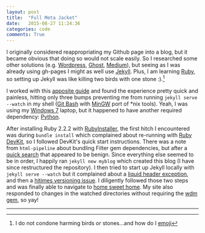 ```yaml
---
layout: post
title:  "Full Meta Jacket"
date:   2015-08-27 11:24:36
categories: code
comments: True
---
```


I originally considered reappropriating my Github page into a blog, but it became obvious that doing so would not scale easily. So I researched some other solutions (e.g. [Wordpress][wp], [Ghost][ghost], [Medium][medium]), but seeing as I was already using gh-pages I might as well use [Jekyll][jekyll]. Plus, I am learning [Ruby][ruby], so setting up Jekyll was like killing two birds with one stone :).[^1]

I worked with this [apposite guide][gospel] and found the experience pretty quick and painless, hitting only three bumps preventing me from running `jekyll serve --watch` in my shell ([Git Bash][win-git] with [MinGW][MinGW] port of *nix tools). Yeah, I was using my [Windows 7][windows] laptop, but it happened to have another required dependency: [Python][python].

After installing Ruby 2.2.2 with [RubyInstaller][windowspls], the first hitch I encountered was during `bundle install` which complained about re-running with [Ruby DevKit][devkit], so I followed DevKit's quick start instructions. There was a note from `html-pipeline` about bundling Filter gem dependencies, but after a [quick search][so] that appeared to be benign. Since everything else seemed to be in order, I happily ran `jekyll new myblog` which created this blog (I have since restructured the repository). I then tried to start up Jekyll locally with `jekyll serve --watch` but it complained about a [liquid header exception][team-liquid], and then a [hitimes versioning issue][420times]. I diligently followed those two steps and was finally able to navigate to [home sweet home][home]. My site also responded to changes in the watched directories without requiring the [wdm gem][wdm-stuff], so yay!

---

[^1]: I do not condone harming birds or stones...and how do I [emoji][emoji]

[wp]: https://wordpress.com/
[ghost]: https://ghost.org/
[medium]: https://medium.com/
[jekyll]: http://jekyllrb.com/
[ruby]: https://www.ruby-lang.org/en/
[mingw]: http://www.mingw.org/
[windows]: http://jekyllrb.com/docs/windows/
[python]: https://www.python.org/
[windowspls]: http://rubyinstaller.org/
[win-git]: https://git-for-windows.github.io/
[gospel]: https://help.github.com/articles/using-jekyll-with-pages/
[devkit]: https://github.com/oneclick/rubyinstaller/wiki/Development-Kit
[so]: http://stackoverflow.com/q/30590838
[team-liquid]: https://talk.jekyllrb.com/t/liquid-exception-failed-to-get-header/752
[420times]: http://stackoverflow.com/a/28998745
[home]: http://localhost:4000/
[wdm-stuff]: http://jekyll-windows.juthilo.com/4-wdm-gem/
[emoji]: https://github.com/yihangho/emoji-for-jekyll